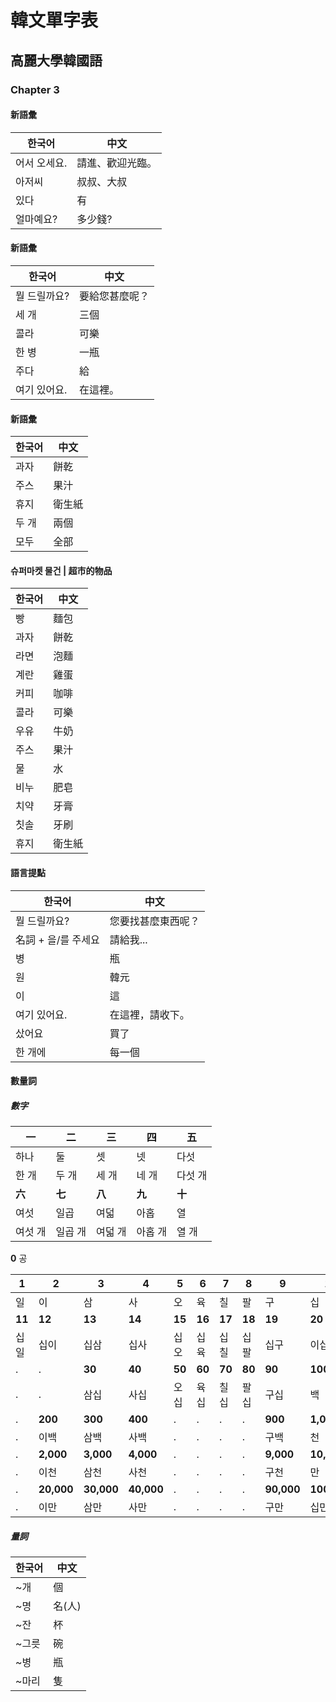 # 韓文單字表

## 高麗大學韓國語

### Chapter 3

#### 新語彙

한국어 | 中文
--- | ---
어서 오세요. | 請進、歡迎光臨。
아저씨 | 叔叔、大叔
있다 | 有
얼마예요? | 多少錢?

#### 新語彙

한국어 | 中文
--- | ---
뭘 드릴까요? | 要給您甚麼呢？
세 개 | 三個
콜라 | 可樂
한 병 | 一瓶
주다 | 給
여기 있어요. | 在這裡。

#### 新語彙

한국어 | 中文
--- | ---
과자 | 餅乾
주스 | 果汁
휴지 | 衛生紙
두 개 | 兩個
모두 | 全部

#### 슈퍼마켓 물건 | 超市的物品

한국어 | 中文
--- | ---
빵 | 麵包
과자 | 餅乾
라면 | 泡麵
계란 | 雞蛋
커피 | 咖啡
콜라 | 可樂
우유 | 牛奶
주스 | 果汁
물 | 水
비누 | 肥皂
치약 | 牙膏
칫솔 | 牙刷
휴지 | 衛生紙

#### 語言提點

한국어 | 中文
--- | ---
뭘 드릴까요? | 您要找甚麼東西呢？
名詞 + 을/를 주세요 | 請給我...
병 | 瓶
원 | 韓元
이 | 這
여기 있어요. | 在這裡，請收下。
샀어요 | 買了
한 개에 | 每一個

#### 數量詞

##### 數字

一 | 二 | 三 | 四 | 五
--- | --- | --- | --- | ---
하나 | 둘 | 셋 | 넷 | 다섯
한 개 | 두 개 | 세 개 | 네 개 | 다섯 개 | 
**六** | **七** | **八** | **九** | **十**
여섯 | 일곱 | 여덟 | 아홉 | 열
여섯 개 | 일곱 개 | 여덟 개 | 아홉 개 | 열 개 | 

**0** 공

1 | 2 | 3 | 4 | 5 | 6 | 7 | 8 | 9 | 10
--- | --- | --- | --- | --- | --- | --- | --- | --- | ---
일 | 이 | 삼 | 사 | 오 | 육 | 칠 | 팔 | 구 | 십
**11** | **12** | **13** | **14** | **15** | **16** | **17** | **18** | **19** | **20**
십일 | 십이 | 십삼 | 십사 | 십오 | 십육 | 십칠 | 십팔 | 십구 | 이십
. | . | **30** | **40** | **50** | **60** | **70** | **80** | **90** | **100**
. | . | 삼십 | 사십 | 오십 | 육십 | 칠십 | 팔십 | 구십 | 백
. | **200** | **300** | **400** | . | . | . | . | **900** | **1,000**
. | 이백 | 삼백 | 사백 | . | . | . | . | 구백 | 천
. | **2,000** | **3,000** | **4,000** | . | . | . | . | **9,000** | **10,000**
. | 이천 | 삼천 | 사천 | . | . | . | . | 구천 | 만
. | **20,000** | **30,000** | **40,000** | . | . | . | . | **90,000** | **100,000**
. | 이만 | 삼만 | 사만 | . | . | . | . | 구만 | 십만

##### 量詞

한국어 | 中文
--- | ---
~개 | 個
~명 | 名(人)
~잔 | 杯
~그릇 | 碗
~병 | 瓶
~마리 | 隻